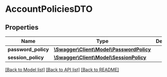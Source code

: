 # AccountPoliciesDTO

## Properties
Name | Type | Description | Notes
------------ | ------------- | ------------- | -------------
**password_policy** | [**\Swagger\Client\Model\PasswordPolicy**](PasswordPolicy.md) |  | [optional] 
**session_policy** | [**\Swagger\Client\Model\SessionPolicy**](SessionPolicy.md) |  | [optional] 

[[Back to Model list]](../../README.md#documentation-for-models) [[Back to API list]](../../README.md#documentation-for-api-endpoints) [[Back to README]](../../README.md)

